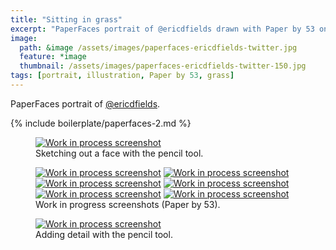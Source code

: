 ```yaml
---
title: "Sitting in grass"
excerpt: "PaperFaces portrait of @ericdfields drawn with Paper by 53 on an iPad."
image: 
  path: &image /assets/images/paperfaces-ericdfields-twitter.jpg 
  feature: *image
  thumbnail: /assets/images/paperfaces-ericdfields-twitter-150.jpg
tags: [portrait, illustration, Paper by 53, grass]
---
```


PaperFaces portrait of [@ericdfields](http://twitter.com/ericdfields).

{% include boilerplate/paperfaces-2.md %}

<figure>
  <a href="/assets/images/paperfaces-ericdfields-process-1-lg.jpg"><img src="/assets/images/paperfaces-ericdfields-process-1-750.jpg" alt="Work in process screenshot"></a>
  <figcaption>Sketching out a face with the pencil tool.</figcaption>
</figure>

<figure class="half">
  <a href="/assets/images/paperfaces-ericdfields-process-2-lg.jpg"><img src="/assets/images/paperfaces-ericdfields-process-2-600.jpg" alt="Work in process screenshot"></a>
  <a href="/assets/images/paperfaces-ericdfields-process-3-lg.jpg"><img src="/assets/images/paperfaces-ericdfields-process-3-600.jpg" alt="Work in process screenshot"></a>
  <a href="/assets/images/paperfaces-ericdfields-process-4-lg.jpg"><img src="/assets/images/paperfaces-ericdfields-process-4-600.jpg" alt="Work in process screenshot"></a>
  <a href="/assets/images/paperfaces-ericdfields-process-5-lg.jpg"><img src="/assets/images/paperfaces-ericdfields-process-5-600.jpg" alt="Work in process screenshot"></a>
  <a href="/assets/images/paperfaces-ericdfields-process-6-lg.jpg"><img src="/assets/images/paperfaces-ericdfields-process-6-600.jpg" alt="Work in process screenshot"></a>
  <a href="/assets/images/paperfaces-ericdfields-process-7-lg.jpg"><img src="/assets/images/paperfaces-ericdfields-process-7-600.jpg" alt="Work in process screenshot"></a>
  <figcaption>Work in progress screenshots (Paper by 53).</figcaption>
</figure>

<figure>
  <a href="/assets/images/paperfaces-ericdfields-process-8-lg.jpg"><img src="/assets/images/paperfaces-ericdfields-process-8-750.jpg" alt="Work in process screenshot"></a>
  <figcaption>Adding detail with the pencil tool.</figcaption>
</figure>
